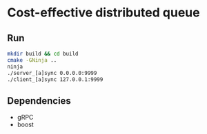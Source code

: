# Cost-effective distributed queue

## Run

```bash
mkdir build && cd build
cmake -GNinja ..
ninja
./server_[a]sync 0.0.0.0:9999
./client_[a]sync 127.0.0.1:9999
```

## Dependencies

* gRPC
* boost

